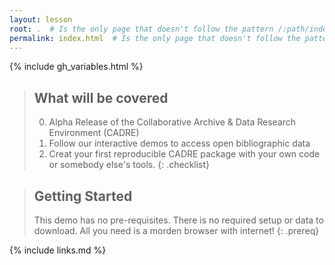 ```yaml
---
layout: lesson
root: .  # Is the only page that doesn't follow the pattern /:path/index.html
permalink: index.html  # Is the only page that doesn't follow the pattern /:path/index.html
---
```


{% include gh_variables.html %}

> ## What will be covered
>
> 0.  Alpha Release of the Collaborative Archive & Data Research Environment (CADRE)
> 1.  Follow our interactive demos to access open bibliographic data
> 2.  Creat your first reproducible CADRE package with your own code or somebody else's tools.
{: .checklist}


> ## Getting Started
>
> This demo has no pre-requisites. There is no required setup or data to 
> download. All you need is a morden browser with internet!
{: .prereq}

{% include links.md %}
